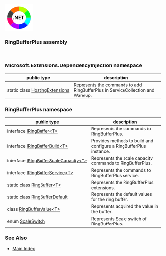 ![RingBufferPlus Logo](https://raw.githubusercontent.com/FRACerqueira/RingBufferPlus/refs/heads/main/icon.png)

### RingBufferPlus assembly
</br>

### Microsoft.Extensions.DependencyInjection namespace

| public type | description |
| --- | --- |
| static class [HostingExtensions](./Microsoft.Extensions.DependencyInjection/HostingExtensions.md) | Represents the commands to add RingBufferPlus in ServiceCollection and Warmup. |

### RingBufferPlus namespace

| public type | description |
| --- | --- |
| interface [IRingBuffer&lt;T&gt;](./RingBufferPlus/IRingBuffer-1.md) | Represents the commands to RingBufferPlus. |
| interface [IRingBufferBuild&lt;T&gt;](./RingBufferPlus/IRingBufferBuild-1.md) | Provides methods to build and configure a RingBufferPlus instance. |
| interface [IRingBufferScaleCapacity&lt;T&gt;](./RingBufferPlus/IRingBufferScaleCapacity-1.md) | Represents the scale capacity commands to RingBufferPlus. |
| interface [IRingBufferService&lt;T&gt;](./RingBufferPlus/IRingBufferService-1.md) | Represents the commands to RingBufferPlus service. |
| static class [RingBuffer&lt;T&gt;](./RingBufferPlus/RingBuffer-1.md) | Represents the RingBufferPlus extensions. |
| static class [RingBufferDefault](./RingBufferPlus/RingBufferDefault.md) | Represents the default values for the ring buffer. |
| class [RingBufferValue&lt;T&gt;](./RingBufferPlus/RingBufferValue-1.md) | Represents acquired the value in the buffer. |
| enum [ScaleSwitch](./RingBufferPlus/ScaleSwitch.md) | Represents Scale switch of RingBufferPlus. |

### See Also
* [Main Index](../docindex.md)
